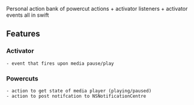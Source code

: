 Personal action bank of powercut actions + activator listeners + activator events all in swift

## Features
### Activator
    - event that fires upon media pause/play

### Powercuts
    - action to get state of media player (playing/paused)
    - action to post notifcation to NSNotificationCentre
